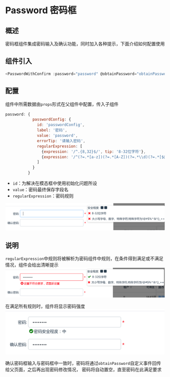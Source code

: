 # Password 密码框

## 概述

密码框组件集成密码输入及确认功能，同时加入各种提示，下面介绍如何配置使用

## 组件引入

```js
<PasswordWithConfirm :password="password" @obtainPassword="obtainPassword"></PasswordWithConfirm>
```
## 配置
组件中所需数据由`props`形式在父组件中配置，传入子组件
```js
password: {
            passwordConfig: {
              id: 'passwordConfig',
              label: '密码',
              value: 'password',
              errorTip: '请输入密码',
              regularExpression: [
                {expression: '/^.{8,32}$/', tip: '8-32位字符'},
                {expression: '/^(?=.*[a-z])(?=.*[A-Z])(?=.*\\d)(?=.*[$@$!#$%^&*()_+=])[A-Za-z\\d$@$!]{0,}/', tip: '大小写字母、数字、特殊字符,特殊字符为!@#$%^&*()_+='}
              ]
            }
          }
```
- `id`：为解决在模态框中使用初始化问题所设  
- `value`：密码最终保存字段名  
- `regularExpression`：密码规则

![密码组件](../../img/pwd/pwd-init.png ':size=600x100')

## 说明

`regularExpression`中规则将被解析为密码组件中规则，在条件得到满足或不满足情况，组件会给出清晰提示  
![密码组件-error](../../img/pwd/pwd-error.png ':size=600x100')

  
在满足所有规则时，组件将显示密码强度  
![密码组件-correct](../../img/pwd/pwd-correct.png ':size=600x100')

确认密码框输入与密码框中一致时，密码将通过`obtainPassword`自定义事件回传给父页面，之后再出现密码修改情况，
密码将自动置空，直至密码在此满足要求